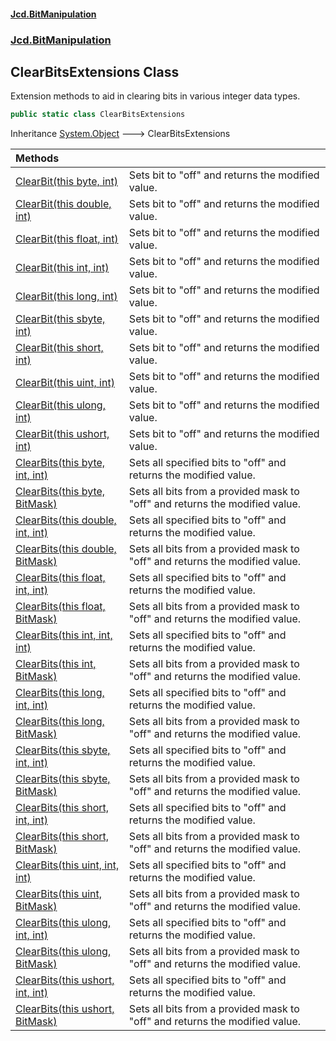 #### [Jcd.BitManipulation](index.md 'index')
### [Jcd.BitManipulation](Jcd.BitManipulation.md 'Jcd.BitManipulation')

## ClearBitsExtensions Class

Extension methods to aid in clearing bits in various integer data types.

```csharp
public static class ClearBitsExtensions
```

Inheritance [System.Object](https://docs.microsoft.com/en-us/dotnet/api/System.Object 'System.Object') &#129106; ClearBitsExtensions

| Methods | |
| :--- | :--- |
| [ClearBit(this byte, int)](Jcd.BitManipulation.ClearBitsExtensions.ClearBit(thisbyte,int).md 'Jcd.BitManipulation.ClearBitsExtensions.ClearBit(this byte, int)') | Sets bit to "off" and returns the modified value. |
| [ClearBit(this double, int)](Jcd.BitManipulation.ClearBitsExtensions.ClearBit(thisdouble,int).md 'Jcd.BitManipulation.ClearBitsExtensions.ClearBit(this double, int)') | Sets bit to "off" and returns the modified value. |
| [ClearBit(this float, int)](Jcd.BitManipulation.ClearBitsExtensions.ClearBit(thisfloat,int).md 'Jcd.BitManipulation.ClearBitsExtensions.ClearBit(this float, int)') | Sets bit to "off" and returns the modified value. |
| [ClearBit(this int, int)](Jcd.BitManipulation.ClearBitsExtensions.ClearBit(thisint,int).md 'Jcd.BitManipulation.ClearBitsExtensions.ClearBit(this int, int)') | Sets bit to "off" and returns the modified value. |
| [ClearBit(this long, int)](Jcd.BitManipulation.ClearBitsExtensions.ClearBit(thislong,int).md 'Jcd.BitManipulation.ClearBitsExtensions.ClearBit(this long, int)') | Sets bit to "off" and returns the modified value. |
| [ClearBit(this sbyte, int)](Jcd.BitManipulation.ClearBitsExtensions.ClearBit(thissbyte,int).md 'Jcd.BitManipulation.ClearBitsExtensions.ClearBit(this sbyte, int)') | Sets bit to "off" and returns the modified value. |
| [ClearBit(this short, int)](Jcd.BitManipulation.ClearBitsExtensions.ClearBit(thisshort,int).md 'Jcd.BitManipulation.ClearBitsExtensions.ClearBit(this short, int)') | Sets bit to "off" and returns the modified value. |
| [ClearBit(this uint, int)](Jcd.BitManipulation.ClearBitsExtensions.ClearBit(thisuint,int).md 'Jcd.BitManipulation.ClearBitsExtensions.ClearBit(this uint, int)') | Sets bit to "off" and returns the modified value. |
| [ClearBit(this ulong, int)](Jcd.BitManipulation.ClearBitsExtensions.ClearBit(thisulong,int).md 'Jcd.BitManipulation.ClearBitsExtensions.ClearBit(this ulong, int)') | Sets bit to "off" and returns the modified value. |
| [ClearBit(this ushort, int)](Jcd.BitManipulation.ClearBitsExtensions.ClearBit(thisushort,int).md 'Jcd.BitManipulation.ClearBitsExtensions.ClearBit(this ushort, int)') | Sets bit to "off" and returns the modified value. |
| [ClearBits(this byte, int, int)](Jcd.BitManipulation.ClearBitsExtensions.ClearBits(thisbyte,int,int).md 'Jcd.BitManipulation.ClearBitsExtensions.ClearBits(this byte, int, int)') | Sets all specified bits to "off" and returns the modified value. |
| [ClearBits(this byte, BitMask)](Jcd.BitManipulation.ClearBitsExtensions.ClearBits(thisbyte,Jcd.BitManipulation.BitMask).md 'Jcd.BitManipulation.ClearBitsExtensions.ClearBits(this byte, Jcd.BitManipulation.BitMask)') | Sets all bits from a provided mask to "off" and returns the modified value. |
| [ClearBits(this double, int, int)](Jcd.BitManipulation.ClearBitsExtensions.ClearBits(thisdouble,int,int).md 'Jcd.BitManipulation.ClearBitsExtensions.ClearBits(this double, int, int)') | Sets all specified bits to "off" and returns the modified value. |
| [ClearBits(this double, BitMask)](Jcd.BitManipulation.ClearBitsExtensions.ClearBits(thisdouble,Jcd.BitManipulation.BitMask).md 'Jcd.BitManipulation.ClearBitsExtensions.ClearBits(this double, Jcd.BitManipulation.BitMask)') | Sets all bits from a provided mask to "off" and returns the modified value. |
| [ClearBits(this float, int, int)](Jcd.BitManipulation.ClearBitsExtensions.ClearBits(thisfloat,int,int).md 'Jcd.BitManipulation.ClearBitsExtensions.ClearBits(this float, int, int)') | Sets all specified bits to "off" and returns the modified value. |
| [ClearBits(this float, BitMask)](Jcd.BitManipulation.ClearBitsExtensions.ClearBits(thisfloat,Jcd.BitManipulation.BitMask).md 'Jcd.BitManipulation.ClearBitsExtensions.ClearBits(this float, Jcd.BitManipulation.BitMask)') | Sets all bits from a provided mask to "off" and returns the modified value. |
| [ClearBits(this int, int, int)](Jcd.BitManipulation.ClearBitsExtensions.ClearBits(thisint,int,int).md 'Jcd.BitManipulation.ClearBitsExtensions.ClearBits(this int, int, int)') | Sets all specified bits to "off" and returns the modified value. |
| [ClearBits(this int, BitMask)](Jcd.BitManipulation.ClearBitsExtensions.ClearBits(thisint,Jcd.BitManipulation.BitMask).md 'Jcd.BitManipulation.ClearBitsExtensions.ClearBits(this int, Jcd.BitManipulation.BitMask)') | Sets all bits from a provided mask to "off" and returns the modified value. |
| [ClearBits(this long, int, int)](Jcd.BitManipulation.ClearBitsExtensions.ClearBits(thislong,int,int).md 'Jcd.BitManipulation.ClearBitsExtensions.ClearBits(this long, int, int)') | Sets all specified bits to "off" and returns the modified value. |
| [ClearBits(this long, BitMask)](Jcd.BitManipulation.ClearBitsExtensions.ClearBits(thislong,Jcd.BitManipulation.BitMask).md 'Jcd.BitManipulation.ClearBitsExtensions.ClearBits(this long, Jcd.BitManipulation.BitMask)') | Sets all bits from a provided mask to "off" and returns the modified value. |
| [ClearBits(this sbyte, int, int)](Jcd.BitManipulation.ClearBitsExtensions.ClearBits(thissbyte,int,int).md 'Jcd.BitManipulation.ClearBitsExtensions.ClearBits(this sbyte, int, int)') | Sets all specified bits to "off" and returns the modified value. |
| [ClearBits(this sbyte, BitMask)](Jcd.BitManipulation.ClearBitsExtensions.ClearBits(thissbyte,Jcd.BitManipulation.BitMask).md 'Jcd.BitManipulation.ClearBitsExtensions.ClearBits(this sbyte, Jcd.BitManipulation.BitMask)') | Sets all bits from a provided mask to "off" and returns the modified value. |
| [ClearBits(this short, int, int)](Jcd.BitManipulation.ClearBitsExtensions.ClearBits(thisshort,int,int).md 'Jcd.BitManipulation.ClearBitsExtensions.ClearBits(this short, int, int)') | Sets all specified bits to "off" and returns the modified value. |
| [ClearBits(this short, BitMask)](Jcd.BitManipulation.ClearBitsExtensions.ClearBits(thisshort,Jcd.BitManipulation.BitMask).md 'Jcd.BitManipulation.ClearBitsExtensions.ClearBits(this short, Jcd.BitManipulation.BitMask)') | Sets all bits from a provided mask to "off" and returns the modified value. |
| [ClearBits(this uint, int, int)](Jcd.BitManipulation.ClearBitsExtensions.ClearBits(thisuint,int,int).md 'Jcd.BitManipulation.ClearBitsExtensions.ClearBits(this uint, int, int)') | Sets all specified bits to "off" and returns the modified value. |
| [ClearBits(this uint, BitMask)](Jcd.BitManipulation.ClearBitsExtensions.ClearBits(thisuint,Jcd.BitManipulation.BitMask).md 'Jcd.BitManipulation.ClearBitsExtensions.ClearBits(this uint, Jcd.BitManipulation.BitMask)') | Sets all bits from a provided mask to "off" and returns the modified value. |
| [ClearBits(this ulong, int, int)](Jcd.BitManipulation.ClearBitsExtensions.ClearBits(thisulong,int,int).md 'Jcd.BitManipulation.ClearBitsExtensions.ClearBits(this ulong, int, int)') | Sets all specified bits to "off" and returns the modified value. |
| [ClearBits(this ulong, BitMask)](Jcd.BitManipulation.ClearBitsExtensions.ClearBits(thisulong,Jcd.BitManipulation.BitMask).md 'Jcd.BitManipulation.ClearBitsExtensions.ClearBits(this ulong, Jcd.BitManipulation.BitMask)') | Sets all bits from a provided mask to "off" and returns the modified value. |
| [ClearBits(this ushort, int, int)](Jcd.BitManipulation.ClearBitsExtensions.ClearBits(thisushort,int,int).md 'Jcd.BitManipulation.ClearBitsExtensions.ClearBits(this ushort, int, int)') | Sets all specified bits to "off" and returns the modified value. |
| [ClearBits(this ushort, BitMask)](Jcd.BitManipulation.ClearBitsExtensions.ClearBits(thisushort,Jcd.BitManipulation.BitMask).md 'Jcd.BitManipulation.ClearBitsExtensions.ClearBits(this ushort, Jcd.BitManipulation.BitMask)') | Sets all bits from a provided mask to "off" and returns the modified value. |
